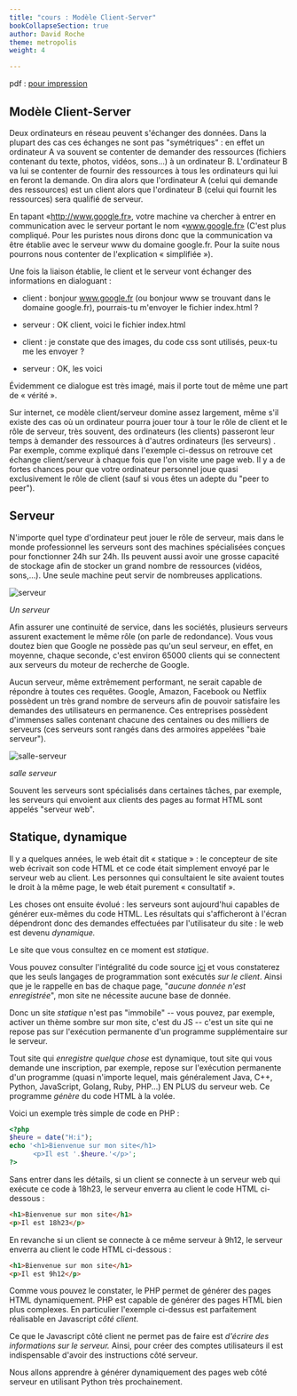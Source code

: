 ```yaml
---
title: "cours : Modèle Client-Server"
bookCollapseSection: true
author: David Roche
theme: metropolis
weight: 4

---
```


pdf : [pour impression](./nsi_prem_clsv_print.pdf)

## Modèle Client-Server

Deux ordinateurs en réseau peuvent s'échanger des données. Dans la
plupart des cas ces échanges ne sont pas "symétriques" : en effet un
ordinateur A va souvent se contenter de demander des ressources
(fichiers contenant du texte, photos, vidéos, sons...) à un ordinateur
B. L'ordinateur B va lui se contenter de fournir des ressources à tous
les ordinateurs qui lui en feront la demande. On dira alors que
l'ordinateur A (celui qui demande des ressources) est un client alors
que l'ordinateur B (celui qui fournit les ressources) sera qualifié de
serveur.

En tapant «http://www.google.fr», votre machine va chercher à entrer en
communication avec le serveur portant le nom «www.google.fr» (C'est plus
compliqué. Pour les puristes nous dirons donc que la
communication va être établie avec le serveur www du domaine google.fr.
Pour la suite nous pourrons nous contenter de l'explication
« simplifiée »).

Une fois la liaison établie, le client et le serveur vont échanger des
informations en dialoguant :

* client : bonjour www.google.fr (ou bonjour www se trouvant dans le
domaine google.fr), pourrais-tu m'envoyer le fichier index.html ?

* serveur : OK client, voici le fichier index.html

* client : je constate que des images, du code css sont utilisés, peux-tu
me les envoyer ?

* serveur : OK, les voici

Évidemment ce dialogue est très imagé, mais il porte tout de même une
part de « vérité ».

Sur internet, ce modèle client/serveur domine assez largement, même
s'il existe des cas où un ordinateur pourra jouer tour à tour le rôle
de client et le rôle de serveur, très souvent, des ordinateurs (les
clients) passeront leur temps à demander des ressources à d'autres
ordinateurs (les serveurs) . Par exemple, comme expliqué dans l'exemple
ci-dessus on retrouve cet échange client/serveur à chaque fois que l'on
visite une page web. Il y a de fortes chances pour que votre ordinateur
personnel joue quasi exclusivement le rôle de client (sauf si vous êtes
un adepte du "peer to peer").


## Serveur

N'importe quel type d'ordinateur peut jouer le rôle de serveur, mais
dans le monde professionnel les serveurs sont des machines spécialisées
conçues pour fonctionner 24h sur 24h. Ils peuvent aussi avoir une grosse
capacité de stockage afin de stocker un grand nombre de ressources
(vidéos, sons,...). Une seule machine peut servir de nombreuses applications.

![serveur](/uploads/docsnsi/ihm_web/img/serveur.jpg)

_Un serveur_

Afin assurer une continuité de service, dans les sociétés, plusieurs
serveurs assurent exactement le même rôle (on parle de redondance). Vous
vous doutez bien que Google ne possède pas qu'un seul serveur, en
effet, en moyenne, chaque seconde, c'est environ 65000 clients qui se
connectent aux serveurs du moteur de recherche de Google.

Aucun serveur,
même extrêmement performant, ne serait capable de répondre à toutes ces
requêtes. Google, Amazon, Facebook ou Netflix possèdent un très grand
nombre de serveurs afin de pouvoir satisfaire les demandes des
utilisateurs en permanence. Ces entreprises possèdent d'immenses salles
contenant chacune des centaines ou des milliers de serveurs (ces
serveurs sont rangés dans des armoires appelées "baie serveur").

![salle-serveur](/uploads/docsnsi/ihm_web/img/salle-serveur.jpg)

_salle serveur_

Souvent les serveurs sont spécialisés dans certaines tâches, par
exemple, les serveurs qui envoient aux clients des pages au format HTML
sont appelés "serveur web".

## Statique, dynamique

Il y a quelques années, le web était dit « statique » : le concepteur de
site web écrivait son code HTML et ce code était simplement envoyé par
le serveur web au client. Les personnes qui consultaient le site avaient
toutes le droit à la même page, le web était purement « consultatif ».


Les choses ont ensuite évolué : les serveurs sont aujourd'hui capables
de générer eux-mêmes du code HTML. Les résultats qui s'afficheront à
l'écran dépendront donc des demandes effectuées par l'utilisateur du
site : le web est devenu _dynamique._

Le site que vous consultez en ce moment est _statique_.

Vous pouvez consulter l'intégralité du code source [ici](https://github.com/qkzk/qkzk.github.io) et vous constaterez que les seuls langages de programmation
sont exécutés _sur le client_. Ainsi que je le rappelle en bas de chaque page, "_aucune donnée n'est enregistrée_", mon site ne nécessite aucune base de donnée.

Donc un site _statique_ n'est pas "immobile" -- vous pouvez, par exemple, activer un thème sombre sur mon site, c'est du JS --
c'est un site qui ne repose pas sur l'exécution permanente d'un programme supplémentaire sur le serveur.

Tout site qui _enregistre quelque chose_ est dynamique, tout site qui vous demande une inscription, par exemple, repose sur l'exécution permanente d'un programme (quasi n'importe lequel, mais généralement Java, C++, Python, JavaScript, Golang, Ruby, PHP...) EN PLUS du serveur web. Ce programme _génère_ du code HTML à la volée.


Voici un exemple très simple de code en PHP :


```php
<?php
$heure = date("H:i");
echo '<h1>Bienvenue sur mon site</h1>
      <p>Il est '.$heure.'</p>';
?>
```

Sans entrer dans les détails, si un client se connecte à un serveur web
qui exécute ce code à 18h23, le serveur enverra au client le code HTML
ci-dessous :

```html
<h1>Bienvenue sur mon site</h1>
<p>Il est 18h23</p>
```


En revanche si un client se connecte à ce même serveur à 9h12, le
serveur enverra au client le code HTML ci-dessous :

```html
<h1>Bienvenue sur mon site</h1>
<p>Il est 9h12</p>
```

Comme vous pouvez le constater, le PHP permet de générer des pages HTML
dynamiquement. PHP est capable de générer des pages HTML bien plus
complexes. En particulier l'exemple ci-dessus est parfaitement réalisable en
Javascript _côté client_.

Ce que le Javascript côté client ne permet pas de faire est _d'écrire des
informations sur le serveur._ Ainsi, pour créer des comptes utilisateurs
il est indispensable d'avoir des instructions côté serveur.

Nous allons apprendre à générer dynamiquement des pages web côté serveur
en utilisant Python très prochainement.
